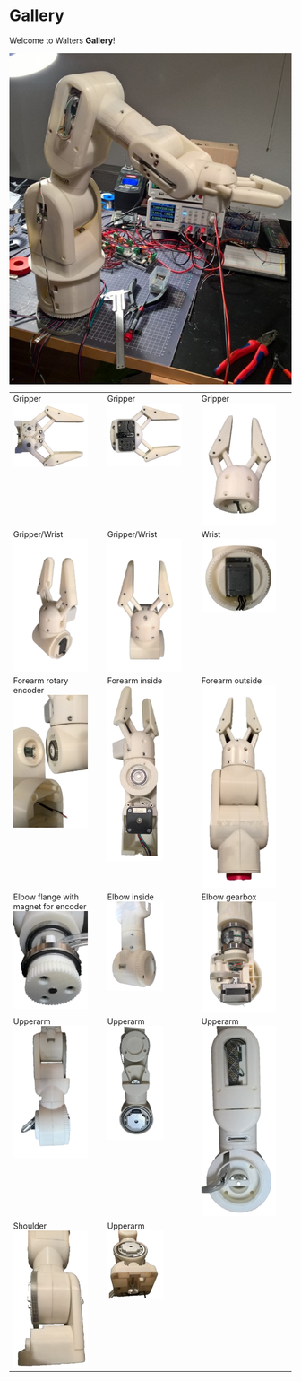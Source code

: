 # Gallery

Welcome to Walters **Gallery**!

<img align="center" width="1000px" src="galery/total.jpg" >

<table>
    <tr valign="top">
        <td width="25%">Gripper<br><a href="galery/gripper1.jpg"><img width="133" src="galery/gripper1.jpg"></a></td>
        <td width="25%">Gripper<br><a href="galery/gripper2.jpg"><img width="133" src="galery/gripper2.jpg"></a></td>
        <td width="25%">Gripper<br><a href="galery/gripper3.jpg"><img width="133" src="galery/gripper3.jpg"></a></td>
    </tr>
    <tr valign="top">
        <td width="25%">Gripper/Wrist<br><a href="galery/gripperwrist1.jpg"><img width="133" src="galery/gripperwrist1.jpg"></a></td>
        <td width="25%">Gripper/Wrist<br><a href="galery/gripperwrist2.jpg"><img width="133" src="galery/gripperwrist2.jpg"></a></td>
        <td width="25%">Wrist<br><a href="galery/wrist1.jpg"><img width="133" src="galery/wrist1.jpg"></a></td>
   </tr>
   <tr valign="top">
        <td width="25%">Forearm rotary encoder<br><a href="galery/forearm 1.png"><img width="133" src="galery/forearm 1.png"></a></td>
        <td width="25%">Forearm inside<br><a href="galery/forearm 2.png"><img width="100" src="galery/forearm 2.png"></a></td>
        <td width="25%">Forearm outside<br><a href="galery/forearm 3.png"><img width="133" src="galery/forearm 3.png"></a></td>
   </tr>
   <tr valign="top">
        <td width="25%">Elbow flange with magnet for encoder<br><a href="galery/elbow1.png"><img width="133" src="galery/elbow1.png"></a></td>
        <td width="25%">Elbow inside<br><a href="galery/elbow1.png"><img width="100" src="galery/elbow2.png"></a></td>
        <td width="25%">Elbow gearbox<br><a href="galery/elbow3.png"><img width="133" src="galery/elbow3.png"></a></td>
   </tr>
   <tr valign="top">
        <td width="25%">Upperarm <br><a href="galery/upperarm1.png"><img width="133" src="galery/upperarm1.png"></a></td>
        <td width="25%">Upperarm<br><a href="galery/upperarm1.png"><img width="100" src="galery/upperarm2.png"></a></td>
        <td width="25%">Upperarm<br><a href="galery/upperarm3.png"><img width="133" src="galery/upperarm3.png"></a></td>
   </tr>
   <tr valign="top">
        <td width="25%">Shoulder<br><a href="galery/shoulder1.png"><img width="133" src="galery/shoulder1.png"></a></td>
        <td width="25%">Upperarm<br><a href="galery/shoulder2.png"><img width="100" src="galery/shoulder2.png"></a></td>
   </tr>
</table>
